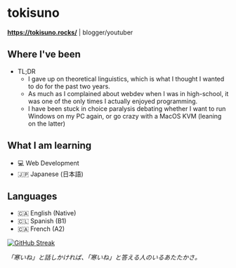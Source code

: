 # tokisuno
**https://tokisuno.rocks/** | blogger/youtuber
## Where I've been
- TL;DR
  * I gave up on theoretical linguistics, which is what I thought I wanted to do for the past two years.
  * As much as I complained about webdev when I was in high-school, it was one of the only times I actually enjoyed programming.
  * I have been stuck in choice paralysis debating whether I want to run Windows on my PC again, or go crazy with a MacOS KVM (leaning on the latter)

## What I am learning 
- 💻 Web Development
- 🇯🇵 Japanese (日本語)

## Languages
- 🇨🇦 English (Native)
- 🇨🇱 Spanish (B1)
- 🇨🇦 French  (A2)

[![GitHub Streak](https://streak-stats.demolab.com?user=tokisuno&theme=tokyonight&border_radius=5&date_format=%5BY.%5Dn.j)](https://git.io/streak-stats)

*「寒いね」と話しかければ、「寒いね」と答える人のいるあたたかさ。*

